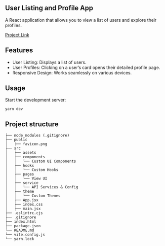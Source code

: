 ## User Listing and Profile App
A React application that allows you to view a list of users and explore their profiles.

[Project Link](https://65cf080a6f18838954d84538--cloudbees-user-listing.netlify.app/)

## Features
- User Listing: Displays a list of users.
- User Profiles: Clicking on a user’s card opens their detailed profile page.
- Responsive Design: Works seamlessly on various devices.

## Usage
Start the development server:

`yarn dev`

Project structure
-----------------------------------------
```
├── node_modules (.gitignore)
├── public
│   ├── favicon.png
├── src
│   ├── assets
│   ├── components
│   │   └── Custom UI Components
│   ├── hooks
│   │   └── Custom Hooks
│   ├── pages
│   │   └── View UI
│   ├── service
│   │   └── API Services & Config
│   ├── theme
│   │   └── Custom Themes
│   ├── App.jsx
│   ├── index.css
│   ├── main.jsx
├── .eslintrc.cjs
├── .gitignore
├── index.html
├── package.json
└── README.md
└── vite.config.js
└── yarn.lock
```